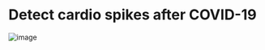 # Detect cardio spikes after COVID-19

![image](https://user-images.githubusercontent.com/49230518/124365256-66ca6780-dc4f-11eb-8fa1-fba062382b66.png)
